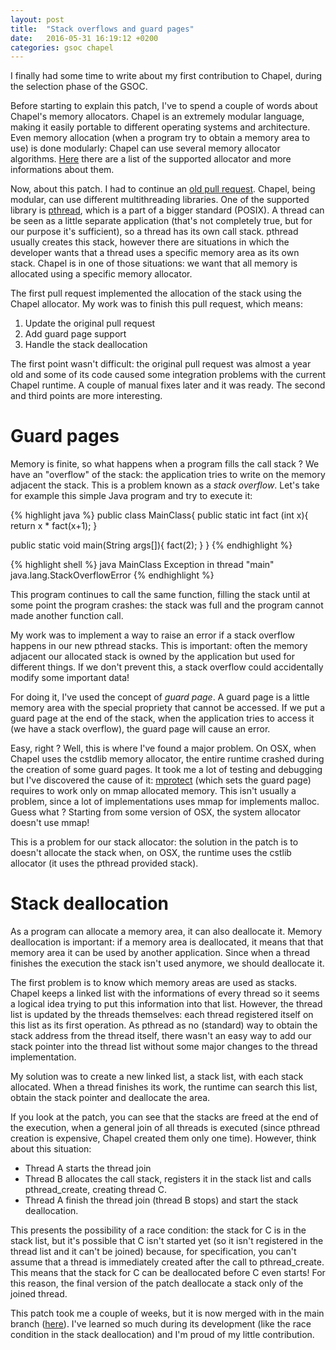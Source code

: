 ```yaml
---
layout: post
title:  "Stack overflows and guard pages"
date:   2016-05-31 16:19:12 +0200
categories: gsoc chapel
---
```


I finally had some time to write about my first contribution to Chapel, during the selection phase of the GSOC.<!--more-->

Before starting to explain this patch, I've to spend a couple of words about Chapel's memory allocators. Chapel is an extremely modular language, making it easily portable to different operating systems and architecture. Even memory allocation (when a program try to obtain a memory area to use) is done modularly: Chapel can use several memory allocator algorithms. [Here](http://chapel.cray.com/docs/latest/technotes/allocators.html) there are a list of the supported allocator and more informations about them.

Now, about this patch. I had to continue an [old pull request](https://github.com/chapel-lang/chapel/pull/2149). Chapel, being modular, can use different multithreading libraries. One of the supported library is [pthread](http://pubs.opengroup.org/onlinepubs/9699919799/basedefs/pthread.h.html), which is a part of a bigger standard (POSIX). A thread can be seen as a little separate application (that's not completely true, but for our purpose it's sufficient), so a thread has its own call stack. pthread usually creates this stack, however there are situations in which the developer wants that a thread uses a specific memory area as its own stack. Chapel is in one of those situations: we want that all memory is allocated using a specific memory allocator. 

The first pull request implemented the allocation of the stack using the Chapel allocator. My work was to finish this pull request, which means:

1. Update the original pull request
2. Add guard page support
3. Handle the stack deallocation

The first point wasn't difficult: the original pull request was almost a year old and some of its code caused some integration problems with the current Chapel runtime. A couple of manual fixes later and it was ready. The second and third points are more interesting.

# Guard pages

Memory is finite, so what happens when a program fills the call stack ? We have an "overflow" of the stack: the application tries to write on the memory adjacent the stack. This is a problem known as a *stack overflow*. Let's take for example this simple Java program and try to execute it:

{% highlight java %}
public class MainClass{
  public static int fact (int x){
    return x * fact(x+1);
  }

  public static void main(String args[]){
    fact(2);
  }
}
{% endhighlight %}

{% highlight shell %}
java MainClass
Exception in thread "main" java.lang.StackOverflowError
{% endhighlight %}

This program continues to call the same function, filling the stack until at some point the program crashes: the stack was full and the program cannot made another function call.

My work was to implement a way to raise an error if a stack overflow happens in our new pthread stacks. This is important: often the memory adjacent our allocated stack is owned by the application but used for different things. If we don't prevent this, a stack overflow could accidentally modify some important data!

For doing it, I've used the concept of *guard page*. A guard page is a little memory area with the special propriety that cannot be accessed. If we put a guard page at the end of the stack, when the application tries to access it (we have a stack overflow), the guard page will cause an error.

Easy, right ? Well, this is where I've found a major problem. On OSX, when Chapel uses the cstdlib memory allocator, the entire runtime crashed during the creation of some guard pages. It took me a lot of testing and debugging but I've discovered the cause of it: [mprotect](http://pubs.opengroup.org/onlinepubs/9699919799/functions/mprotect.html) (which sets the guard page) requires to work only on mmap allocated memory. This isn't usually a problem, since a lot of implementations uses mmap for implements malloc. Guess what ? Starting from some version of OSX, the system allocator doesn't use mmap!

This is a problem for our stack allocator: the solution in the patch is to doesn't allocate the stack when, on OSX, the runtime uses the cstlib allocator (it uses the pthread provided stack).

# Stack deallocation

As a program can allocate a memory area, it can also deallocate it. Memory deallocation is important: if a memory area is deallocated, it means that that memory area it can be used by another application. Since when a thread finishes the execution the stack isn't used anymore, we should deallocate it. 

The first problem is to know which memory areas are used as stacks. Chapel keeps a linked list with the informations of every thread so it seems a logical idea trying to put this information into that list. However, the thread list is updated by the threads themselves: each thread registered itself on this list as its first operation. As pthread as no (standard) way to obtain the stack address from the thread itself, there wasn't an easy way to add our stack pointer into the thread list without some major changes to the thread implementation.

My solution was to create a new linked list, a stack list, with each stack allocated. When a thread finishes its work, the runtime can search this list, obtain the stack pointer and deallocate the area.

If you look at the patch, you can see that the stacks are freed at the end of the execution, when a general join of all threads is executed (since pthread creation is expensive, Chapel created them only one time). However, think about this situation:

- Thread A starts the thread join
- Thread B allocates the call stack, registers it in the stack list and calls pthread_create, creating thread C.
- Thread A finish the thread join (thread B stops) and start the stack deallocation.

This presents the possibility of a race condition: the stack for C is in the stack list, but it's possible that C isn't started yet (so it isn't registered in the thread list and it can't be joined) because, for specification, you can't assume that a thread is immediately created after the call to pthread_create. This means that the stack for C can be deallocated before C even starts! For this reason, the final version of the patch deallocate a stack only of the joined thread.

This patch took me a couple of weeks, but it is now merged with in the main branch ([here](https://github.com/chapel-lang/chapel/commit/937f539185bb17d763d56c0bce9d1de40575a10d)). I've learned so much during its development (like the race condition in the stack deallocation) and I'm proud of my little contribution.